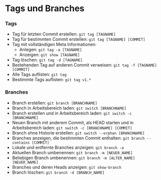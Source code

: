 # Tags und Branches

### Tags
* Tag für letzten Commit erstellen: `git tag [TAGNAME]`
* Tag für bestimmten Commit erstellen: `git tag [TAGNAME] [COMMIT]`
* Tag mit vollständigen Meta Informationen: 
  * Anlegen: `git tag -a [TAGNAME]`
  * Anzeigen: `git show [TAGNAME]`
* Tag löschen: `git tag -d [TAGNAME]`
* Bestehenden Tag auf anderen Commit verweisen: `git tag -f [TAGNAME] [COMMIT]`
* Alle Tags auflisten: `git tag`
* Bestimmte Tags auflisten: `git tag v1.*`

### Branches
* Branch erstellen: `git branch [BRANCHNAME]`
* Branch in Arbeitsbereich laden: `git switch [BRANCHNAME]`
* Branch erstellen und in Arbeitsbereich laden: `git switch -c [BRANCHNAME]`
* Neuen Branch mit anderem Commit, als HEAD starten und in Arbeitsbereich laden: `git switch -c [BRANCHNAME] [COMMIT]`
* Branch ohne Historie erstellen: `git switch --orphan [BRANCHNAME]`
* Branches anzeigen, die bestimmten Commit enthalten: `git branch --contains [COMMIT]`
* Lokale und entfernte Branches anzeigen: `git branch -a`
* Aktuellen Branch umbenennen: `git branch -m [NEUER_NAME]`
* Beliebigen Branch umbenennen: `git branch -m [ALTER_NAME] [NEUER_NAME]`
* Branches und deren Heads anzeigen: `git show-branch`
* Branch löschen: `git branch -d [BRANCH_NAME]`

